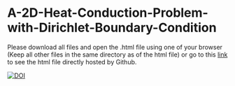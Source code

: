 # A-2D-Heat-Conduction-Problem-with-Dirichlet-Boundary-Condition
Please download all files and open the .html file using one of your browser (Keep all other files in the same directory as of the html file) or go to this [link](https://rysul119.github.io/A-2D-Heat-Conduction-Problem-with-Dirichlet-Boundary-Condition/ADI_cond_dirichlet.html) to see the html file directly hosted by Github.

[![DOI](https://zenodo.org/badge/193115024.svg)](https://doi.org/10.5281/zenodo.15528033)

